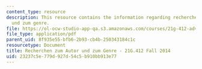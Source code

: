 ```yaml
---
content_type: resource
description: This resource contains the information regarding recherchen zum autor
  und zum genre.
file: https://ol-ocw-studio-app-qa.s3.amazonaws.com/courses/21g-412-advanced-german-literature-culture-madness-murder-mysteries-fall-2014/23237c5e779d927d54c5b910bb913e77_MIT21G_412F14_Wo11-13_arb.pdf
file_type: application/pdf
parent_uid: 8f935e55-bfb6-2b93-cb4b-250343184c1c
resourcetype: Document
title: Recherchen zum Autor und zum Genre - 21G.412 Fall 2014
uid: 23237c5e-779d-927d-54c5-b910bb913e77
---
```

